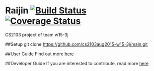 # Raijin [![Build Status](https://travis-ci.org/cs2103aug2015-w15-3j/main.svg?branch=master)](https://travis-ci.org/cs2103aug2015-w15-3j/main) [![Coverage Status](https://coveralls.io/repos/cs2103aug2015-w15-3j/main/badge.svg?branch=master&service=github)](https://coveralls.io/github/cs2103aug2015-w15-3j/main?branch=master)
CS2103 project of team w15-3j

##Setup
git clone https://github.com/cs2103aug2015-w15-3j/main.git

##User Guide
Find out more [here](doc/UserGuide.md)

##Developer Guide 
If you are interested to contribute, read more [here](doc/DeveloperGuide.md)

